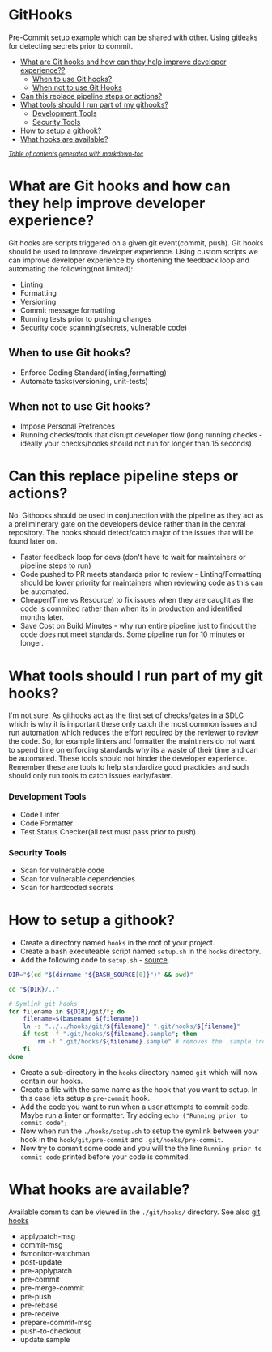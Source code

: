 # GitHooks
Pre-Commit setup example which can be shared with other. Using gitleaks for detecting secrets prior to commit.
- [What are Git hooks and how can they help improve developer experience??](#what-are-git-hooks-and-how-can-they-help-improve-developer-experience-)
    + [When to use Git hooks?](#when-to-use-git-hooks-)
    + [When not to use Git Hooks](#when-not-to-use-git-hooks-)
- [Can this replace pipeline steps or actions?](#can-this-replace-pipeline-steps-or-actions-)
- [What tools should I run part of my githooks?](#what-tools-should-i-run-part-of-my-githooks-)
    + [Development Tools](#development-tools)
    + [Security Tools](#security-tools)
- [How to setup a githook?](#how-to-setup-a-githook-)
- [What hooks are available?](#what-hooks-are-available-)

<small><i><a href='http://ecotrust-canada.github.io/markdown-toc/'>Table of contents generated with markdown-toc</a></i></small>

# What are Git hooks and how can they help improve developer experience?
Git hooks are scripts triggered on a given git event(commit, push). Git hooks should be used to improve developer experience. Using custom scripts we can improve developer experience by shortening the feedback loop and automating the following(not limited):
- Linting
- Formatting
- Versioning
- Commit message formatting
- Running tests prior to pushing changes
- Security code scanning(secrets, vulnerable code)

## When to use Git hooks?  
- Enforce Coding Standard(linting,formatting) 
- Automate tasks(versioning, unit-tests) 

## When not to use Git hooks?  
- Impose Personal Prefrences 
- Running checks/tools that disrupt developer flow (long running checks - ideally your checks/hooks should not run for longer than 15 seconds)


# Can this replace pipeline steps or actions?
No. Githooks should be used in conjunection with the pipeline as they act as a preliminerary gate on the developers device rather than in the central repository. The hooks should detect/catch major of the issues that will be found later on.  
- Faster feedback loop for devs (don't have to wait for maintainers or pipeline steps to run)
- Code pushed to PR meets standards prior to review - Linting/Formatting should be lower priority for maintainers when reviewing code as this can be automated.
- Cheaper(Time vs Resource) to fix issues when they are caught as the code is commited rather than when its in production and identified months later. 
- Save Cost on Build Minutes - why run entire pipeline just to findout the code does not meet standards. Some pipeline run for 10 minutes or longer.

# What tools should I run part of my git hooks?
I'm not sure. As githooks act as the first set of checks/gates in a SDLC which is why it is important these only catch the most common issues and run automation which reduces the effort required by the reviewer to review the code. So, for example linters and formatter the maintiners do not want to spend time on enforcing standards why its a waste of their time and can be automated. These tools should not hinder the developer experience. Remember these are tools to help standardize good practicies and such should only run tools to catch issues early/faster. 

### Development Tools
- Code Linter
- Code Formatter
- Test Status Checker(all test must pass prior to push)

### Security Tools 
- Scan for vulnerable code
- Scan for vulnerable dependencies
- Scan for hardcoded secrets

# How to setup a githook?
- Create a directory named `hooks` in the root of your project.  
- Create a bash executeable script named `setup.sh` in the `hooks` directory.  
- Add the following code to `setup.sh` - [source](https://gist.github.com/Bazze/870fee0bb38ca0917b3cffa21063b04d).  
```bash
DIR="$(cd "$(dirname "${BASH_SOURCE[0]}")" && pwd)"

cd "${DIR}/.."

# Symlink git hooks
for filename in ${DIR}/git/*; do
	filename=$(basename ${filename})
	ln -s "../../hooks/git/${filename}" ".git/hooks/${filename}"
	if test -f ".git/hooks/${filename}.sample"; then
		rm -f ".git/hooks/${filename}.sample" # removes the .sample from the file
	fi
done
```  
- Create a sub-directory in the `hooks` directory named `git` which will now contain our hooks.  
- Create a file with the same name as the hook that you want to setup. In this case lets setup a `pre-commit` hook.
- Add the code you want to run when a user attempts to commit code. Maybe run a linter or formatter. Try adding `echo ("Running prior to commit code";`
- Now when run the `./hooks/setup.sh` to setup the symlink between your hook in the `hook/git/pre-commit` and `.git/hooks/pre-commit`.
- Now try to commit some code and you will the the line `Running prior to commit code` printed before your code is commited.

# What hooks are available?
Available commits can be viewed in the `./git/hooks/` directory. See also [git hooks](https://git-scm.com/book/en/v2/Customizing-Git-Git-Hooks)
- applypatch-msg
- commit-msg
- fsmonitor-watchman
- post-update
- pre-applypatch
- pre-commit
- pre-merge-commit
- pre-push
- pre-rebase
- pre-receive
- prepare-commit-msg
- push-to-checkout
- update.sample

<!-- EOF -->
